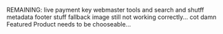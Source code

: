 



REMAINING:
live payment key 
webmaster tools and search and shutff
metadata
footer stuff
fallback image still not working correctly... cot damn
Featured Product needs to be chooseable...